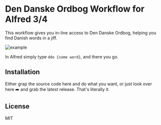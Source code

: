 # Den Danske Ordbog Workflow for Alfred 3/4

This workflow gives you in-line access to Den Danske Ordbog, helping you find Danish words in a jiff.

![example](/Users/eske/workspace/alfred-ddo-workflow/example.png)

In Alfred simply type `ddo {some word}`, and there you go.

## Installation

Either grap the source code here and do what you want, or just look over here ➡️ and grab the latest release. That's literally it.

## License

MIT

